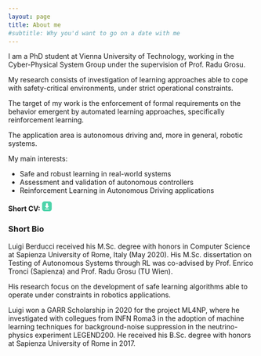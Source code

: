 ```yaml
---
layout: page
title: About me
#subtitle: Why you'd want to go on a date with me
---
```


I am a PhD student at Vienna University of Technology,
working in the Cyber-Physical System Group under the supervision of Prof. Radu Grosu.

My research consists of investigation of learning approaches able to
cope with safety-critical environments, under strict operational constraints.

The target of my work is the enforcement of formal requirements on the behavior
emergent by automated learning approaches, specifically reinforcement learning.

The application area is autonomous driving and, more in general, robotic systems.

My main interests:
- Safe and robust learning in real-world systems
- Assessment and validation of autonomous controllers
- Reinforcement Learning in Autonomous Driving applications

**Short CV:** [<img src="assets/img/download.png" width="20" height="20">](assets/resources/BerducciLuigi_ResumeEng_Sep2023.pdf)


### Short Bio
Luigi Berducci received his M.Sc. degree with honors in Computer Science
at Sapienza University of Rome, Italy (May 2020).
His M.Sc. dissertation on Testing of Autonomous Systems through RL
was co-advised by Prof. Enrico Tronci (Sapienza) and Prof. Radu Grosu (TU Wien).

His research focus on the development of safe learning algorithms able to
operate under constraints in robotics applications.

Luigi won a GARR Scholarship in 2020 for the project ML4NP, where he investigated
with collegues from INFN Roma3 in the adoption of machine learning techniques
for background-noise suppression in the neutrino-physics experiment LEGEND200.
He received his B.Sc. degree with honors at Sapienza University of Rome in 2017.
